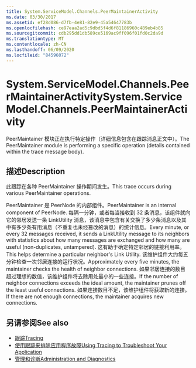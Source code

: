 ```yaml
---
title: System.ServiceModel.Channels.PeerMaintainerActivity
ms.date: 03/30/2017
ms.assetid: ef28d086-d7fb-4e81-82e9-45a54647783b
ms.openlocfilehash: ce97eaa2ad5c9dbd5f4d6f81186960c489eb4b85
ms.sourcegitcommit: cdb295dd1db589ce5169ac9ff096f01fd0c2da9d
ms.translationtype: MT
ms.contentlocale: zh-CN
ms.lasthandoff: 06/09/2020
ms.locfileid: "84596072"
---
```

# <a name="systemservicemodelchannelspeermaintaineractivity"></a><span data-ttu-id="e3547-102">System.ServiceModel.Channels.PeerMaintainerActivity</span><span class="sxs-lookup"><span data-stu-id="e3547-102">System.ServiceModel.Channels.PeerMaintainerActivity</span></span>
<span data-ttu-id="e3547-103">PeerMaintainer 模块正在执行特定操作（详细信息包含在跟踪消息正文中）。</span><span class="sxs-lookup"><span data-stu-id="e3547-103">The PeerMaintainer module is performing a specific operation (details contained within the trace message body).</span></span>  
  
## <a name="description"></a><span data-ttu-id="e3547-104">描述</span><span class="sxs-lookup"><span data-stu-id="e3547-104">Description</span></span>  
 <span data-ttu-id="e3547-105">此跟踪在各种 PeerMaintainer 操作期间发生。</span><span class="sxs-lookup"><span data-stu-id="e3547-105">This trace occurs during various PeerMaintainer operations.</span></span>  
  
 <span data-ttu-id="e3547-106">PeerMaintainer 是 PeerNode 的内部组件。</span><span class="sxs-lookup"><span data-stu-id="e3547-106">PeerMaintainer is an internal component of PeerNode.</span></span> <span data-ttu-id="e3547-107">每隔一分钟，或者每当接收到 32 条消息，该组件就向它的邻居发送一条 LinkUtility 消息，该消息中包含有关交换了多少条消息以及其中有多少条有用消息（不重复也未经篡改的消息）的统计信息。</span><span class="sxs-lookup"><span data-stu-id="e3547-107">Every minute, or every 32 messages received, it sends a LinkUtility message to its neighbors with statistics about how many messages are exchanged and how many are useful (non-duplicates, untampered).</span></span> <span data-ttu-id="e3547-108">这有助于确定特定邻居的链接利用率。</span><span class="sxs-lookup"><span data-stu-id="e3547-108">This helps determine a particular neighbor's Link Utility.</span></span> <span data-ttu-id="e3547-109">该维护组件大约每五分钟检查一次邻居连接的运行状况。</span><span class="sxs-lookup"><span data-stu-id="e3547-109">Approximately every five minutes, the maintainer checks the health of neighbor connections.</span></span> <span data-ttu-id="e3547-110">如果邻居连接的数目超过理想的数值，该维护组件将去除用处最小的一些连接。</span><span class="sxs-lookup"><span data-stu-id="e3547-110">If the number of neighbor connections exceeds the ideal amount, the maintainer prunes off the least useful connections.</span></span> <span data-ttu-id="e3547-111">如果连接数目不足，该维护组件将获取新的连接。</span><span class="sxs-lookup"><span data-stu-id="e3547-111">If there are not enough connections, the maintainer acquires new connections.</span></span>  
  
## <a name="see-also"></a><span data-ttu-id="e3547-112">另请参阅</span><span class="sxs-lookup"><span data-stu-id="e3547-112">See also</span></span>

- [<span data-ttu-id="e3547-113">跟踪</span><span class="sxs-lookup"><span data-stu-id="e3547-113">Tracing</span></span>](index.md)
- [<span data-ttu-id="e3547-114">使用跟踪来排除应用程序故障</span><span class="sxs-lookup"><span data-stu-id="e3547-114">Using Tracing to Troubleshoot Your Application</span></span>](using-tracing-to-troubleshoot-your-application.md)
- [<span data-ttu-id="e3547-115">管理和诊断</span><span class="sxs-lookup"><span data-stu-id="e3547-115">Administration and Diagnostics</span></span>](../index.md)
